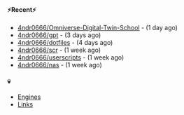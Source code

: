 #### ⚡Recent⚡

- [4ndr0666/Omniverse-Digital-Twin-School](https://github.com/4ndr0666/Omniverse-Digital-Twin-School) - (1 day ago)
- [4ndr0666/gpt](https://github.com/4ndr0666/gpt) - (3 days ago)
- [4ndr0666/dotfiles](https://github.com/4ndr0666/dotfiles) - (4 days ago)
- [4ndr0666/scr](https://github.com/4ndr0666/scr) - (1 week ago)
- [4ndr0666/userscripts](https://github.com/4ndr0666/userscripts) - (1 week ago)
- [4ndr0666/nas](https://github.com/4ndr0666/nas) - (1 week ago)

#### 💀
- [Engines](https://github.com/hoothin/SearchJumper/discussions/73)
- [Links](https://github.com/4ndr0666/Links/blob/main/README.md)

